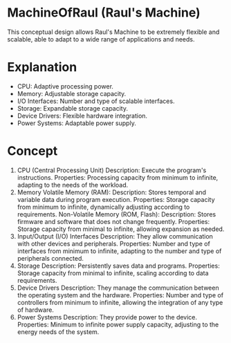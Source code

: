 # MachineOfRaul (Raul's Machine)
This conceptual design allows Raul's Machine to be extremely flexible and scalable, able to adapt to a wide range of applications and needs.

# Explanation
- CPU: Adaptive processing power.
- Memory: Adjustable storage capacity.
- I/O Interfaces: Number and type of scalable interfaces.
- Storage: Expandable storage capacity.
- Device Drivers: Flexible hardware integration.
- Power Systems: Adaptable power supply.

# Concept
1. CPU (Central Processing Unit)
Description: Execute the program's instructions.
Properties: Processing capacity from minimum to infinite, adapting to the needs of the workload.
2. Memory
Volatile Memory (RAM):
Description: Stores temporal and variable data during program execution.
Properties: Storage capacity from minimum to infinite, dynamically adjusting according to requirements.
Non-Volatile Memory (ROM, Flash):
Description: Stores firmware and software that does not change frequently.
Properties: Storage capacity from minimal to infinite, allowing expansion as needed.
3. Input/Output (I/O) Interfaces
Description: They allow communication with other devices and peripherals.
Properties: Number and type of interfaces from minimum to infinite, adapting to the number and type of peripherals connected.
4. Storage
Description: Persistently saves data and programs.
Properties: Storage capacity from minimal to infinite, scaling according to data requirements.
5. Device Drivers
Description: They manage the communication between the operating system and the hardware.
Properties: Number and type of controllers from minimum to infinite, allowing the integration of any type of hardware.
6. Power Systems
Description: They provide power to the device.
Properties: Minimum to infinite power supply capacity, adjusting to the energy needs of the system.
